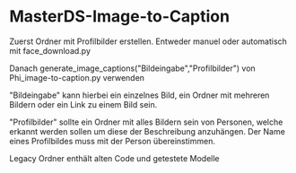 # MasterDS-Image-to-Caption

Zuerst Ordner mit Profilbilder erstellen. Entweder manuel oder automatisch mit face_download.py

Danach generate_image_captions("Bildeingabe","Profilbilder") von Phi_image-to-caption.py verwenden

"Bildeingabe" kann hierbei ein einzelnes Bild, ein Ordner mit mehreren Bildern oder ein Link zu einem Bild sein.

"Profilbilder" sollte ein Ordner mit alles Bildern sein von Personen, welche erkannt werden sollen um diese der Beschreibung anzuhängen. Der Name eines Profilbildes muss mit der Person übereinstimmen.


Legacy Ordner enthält alten Code und getestete Modelle
